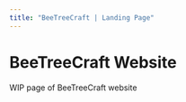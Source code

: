 ```yaml
---
title: "BeeTreeCraft | Landing Page"
---
```


# BeeTreeCraft Website
WIP page of BeeTreeCraft website
